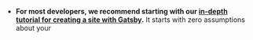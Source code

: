 - **For most developers, we recommend starting with our [in-depth tutorial for creating a site with Gatsby](https://www.gatsbyjs.com/tutorial/).** It starts with zero assumptions about your
